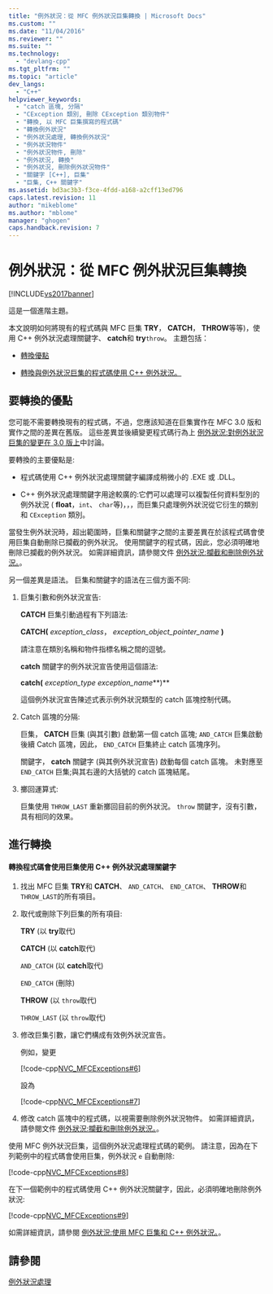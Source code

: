```yaml
---
title: "例外狀況：從 MFC 例外狀況巨集轉換 | Microsoft Docs"
ms.custom: ""
ms.date: "11/04/2016"
ms.reviewer: ""
ms.suite: ""
ms.technology: 
  - "devlang-cpp"
ms.tgt_pltfrm: ""
ms.topic: "article"
dev_langs: 
  - "C++"
helpviewer_keywords: 
  - "catch 區塊, 分隔"
  - "CException 類別, 刪除 CException 類別物件"
  - "轉換, 以 MFC 巨集撰寫的程式碼"
  - "轉換例外狀況"
  - "例外狀況處理, 轉換例外狀況"
  - "例外狀況物件"
  - "例外狀況物件, 刪除"
  - "例外狀況, 轉換"
  - "例外狀況, 刪除例外狀況物件"
  - "關鍵字 [C++], 巨集"
  - "巨集, C++ 關鍵字"
ms.assetid: bd3ac3b3-f3ce-4fdd-a168-a2cff13ed796
caps.latest.revision: 11
author: "mikeblome"
ms.author: "mblome"
manager: "ghogen"
caps.handback.revision: 7
---
```

# 例外狀況：從 MFC 例外狀況巨集轉換
[!INCLUDE[vs2017banner](../assembler/inline/includes/vs2017banner.md)]

這是一個進階主題。  
  
 本文說明如何將現有的程式碼與 MFC 巨集 **TRY**， **CATCH**， **THROW**等等\)，使用 C\+\+ 例外狀況處理關鍵字、 **catch**和 **try**`throw`。  主題包括：  
  
-   [轉換優點](#_core_advantages_of_converting)  
  
-   [轉換與例外狀況巨集的程式碼使用 C\+\+ 例外狀況。](#_core_doing_the_conversion)  
  
##  <a name="_core_advantages_of_converting"></a> 要轉換的優點  
 您可能不需要轉換現有的程式碼，不過，您應該知道在巨集實作在 MFC 3.0 版和實作之間的差異在舊版。  這些差異並後續變更程式碼行為上 [例外狀況:對例外狀況巨集的變更在 3.0 版上](../mfc/exceptions-changes-to-exception-macros-in-version-3-0.md)中討論。  
  
 要轉換的主要優點是:  
  
-   程式碼使用 C\+\+ 例外狀況處理關鍵字編譯成稍微小的 .EXE 或 .DLL。  
  
-   C\+\+ 例外狀況處理關鍵字用途較廣的:它們可以處理可以複製任何資料型別的例外狀況 \( **float**，`int`、 `char`等\)，，，而巨集只處理例外狀況從它衍生的類別和 `CException` 類別。  
  
 當發生例外狀況時，超出範圍時，巨集和關鍵字之間的主要差異在於該程式碼會使用巨集自動刪除已攔截的例外狀況。  使用關鍵字的程式碼，因此，您必須明確地刪除已攔截的例外狀況。  如需詳細資訊，請參閱文件 [例外狀況:攔截和刪除例外狀況。](../mfc/exceptions-catching-and-deleting-exceptions.md)。  
  
 另一個差異是語法。  巨集和關鍵字的語法在三個方面不同:  
  
1.  巨集引數和例外狀況宣告:  
  
     **CATCH** 巨集引動過程有下列語法:  
  
     **CATCH\(** *exception\_class*， *exception\_object\_pointer\_name* **\)**  
  
     請注意在類別名稱和物件指標名稱之間的逗號。  
  
     **catch** 關鍵字的例外狀況宣告使用這個語法:  
  
     **catch\(** *exception\_type* *exception\_name***\)**  
  
     這個例外狀況宣告陳述式表示例外狀況類型的 catch 區塊控制代碼。  
  
2.  Catch 區塊的分隔:  
  
     巨集， **CATCH** 巨集 \(與其引數\) 啟動第一個 catch 區塊; `AND_CATCH` 巨集啟動後續 Catch 區塊，因此， `END_CATCH` 巨集終止 catch 區塊序列。  
  
     關鍵字， **catch** 關鍵字 \(與其例外狀況宣告\) 啟動每個 catch 區塊。  未對應至 `END_CATCH` 巨集;與其右邊的大括號的 catch 區塊結尾。  
  
3.  擲回運算式:  
  
     巨集使用 `THROW_LAST` 重新擲回目前的例外狀況。  `throw` 關鍵字，沒有引數，具有相同的效果。  
  
##  <a name="_core_doing_the_conversion"></a> 進行轉換  
  
#### 轉換程式碼會使用巨集使用 C\+\+ 例外狀況處理關鍵字  
  
1.  找出 MFC 巨集 **TRY**和 **CATCH**、 `AND_CATCH`、 `END_CATCH`、 **THROW**和 `THROW_LAST`的所有項目。  
  
2.  取代或刪除下列巨集的所有項目:  
  
     **TRY** \(以 **try**取代\)  
  
     **CATCH** \(以 **catch**取代\)  
  
     `AND_CATCH` \(以 **catch**取代\)  
  
     `END_CATCH` \(刪除\)  
  
     **THROW** \(以 `throw`取代\)  
  
     `THROW_LAST` \(以 `throw`取代\)  
  
3.  修改巨集引數，讓它們構成有效例外狀況宣告。  
  
     例如，變更  
  
     [!code-cpp[NVC_MFCExceptions#6](../mfc/codesnippet/CPP/exceptions-converting-from-mfc-exception-macros_1.cpp)]  
  
     設為  
  
     [!code-cpp[NVC_MFCExceptions#7](../mfc/codesnippet/CPP/exceptions-converting-from-mfc-exception-macros_2.cpp)]  
  
4.  修改 catch 區塊中的程式碼，以視需要刪除例外狀況物件。  如需詳細資訊，請參閱文件 [例外狀況:攔截和刪除例外狀況。](../mfc/exceptions-catching-and-deleting-exceptions.md)。  
  
 使用 MFC 例外狀況巨集，這個例外狀況處理程式碼的範例。  請注意，因為在下列範例中的程式碼會使用巨集，例外狀況 `e` 自動刪除:  
  
 [!code-cpp[NVC_MFCExceptions#8](../mfc/codesnippet/CPP/exceptions-converting-from-mfc-exception-macros_3.cpp)]  
  
 在下一個範例中的程式碼使用 C\+\+ 例外狀況關鍵字，因此，必須明確地刪除例外狀況:  
  
 [!code-cpp[NVC_MFCExceptions#9](../mfc/codesnippet/CPP/exceptions-converting-from-mfc-exception-macros_4.cpp)]  
  
 如需詳細資訊，請參閱 [例外狀況:使用 MFC 巨集和 C\+\+ 例外狀況。](../mfc/exceptions-using-mfc-macros-and-cpp-exceptions.md)。  
  
## 請參閱  
 [例外狀況處理](../mfc/exception-handling-in-mfc.md)